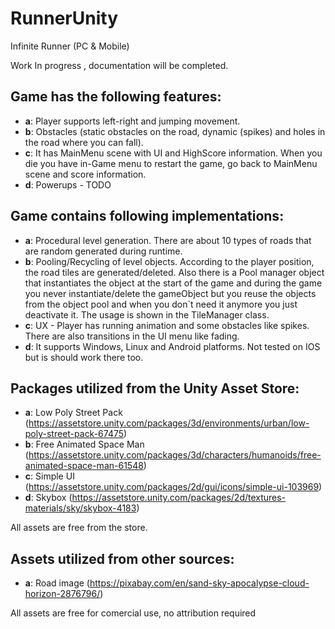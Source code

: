 # RunnerUnity
Infinite Runner (PC &amp; Mobile)


Work In progress , documentation will be completed.



Game has the following features:
------------
- **a**: Player supports left-right and jumping movement.
- **b**: Obstacles (static obstacles on the road, dynamic (spikes) and holes in the road where you can fall).
- **c**: It has MainMenu scene with UI and HighScore information. When you die you have in-Game menu to restart the game, go back to 
MainMenu scene and score information.
- **d**: Powerups - TODO

Game contains following implementations:
------------
- **a**: Procedural level generation. There are about 10 types of roads that are random generated during runtime.
- **b**: Pooling/Recycling of level objects. According to the player position, the road tiles are generated/deleted. Also there is
a Pool manager object that instantiates the object at the start of the game and during the game you never instantiate/delete
the gameObject but you reuse the objects from the object pool and when you don`t need it anymore you just deactivate it.
The usage is shown in the TileManager class.
- **c**: UX - Player has running animation and some obstacles like spikes. There are also transitions in the UI menu like fading.
- **d**: It supports Windows, Linux and Android platforms. Not tested on IOS but is should work there too.

Packages utilized from the Unity Asset Store:
------------
- **a**: Low Poly Street Pack (https://assetstore.unity.com/packages/3d/environments/urban/low-poly-street-pack-67475)
- **b**: Free Animated Space Man (https://assetstore.unity.com/packages/3d/characters/humanoids/free-animated-space-man-61548)
- **c**: Simple UI (https://assetstore.unity.com/packages/2d/gui/icons/simple-ui-103969)
- **d**: Skybox (https://assetstore.unity.com/packages/2d/textures-materials/sky/skybox-4183)

All assets are free from the store.

Assets utilized from other sources:
------------
- **a**: Road image (https://pixabay.com/en/sand-sky-apocalypse-cloud-horizon-2876796/)

All assets are free for comercial use, no attribution required
